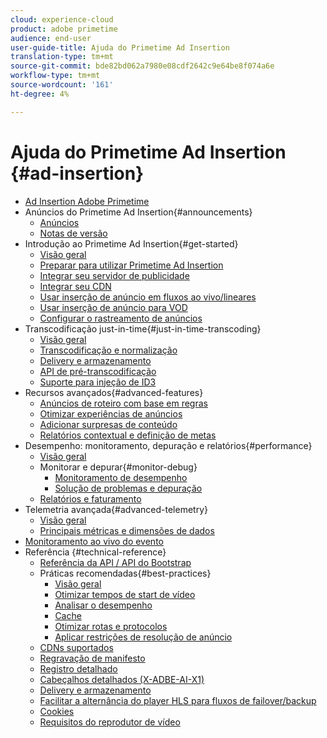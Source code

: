 ```yaml
---
cloud: experience-cloud
product: adobe primetime
audience: end-user
user-guide-title: Ajuda do Primetime Ad Insertion
translation-type: tm+mt
source-git-commit: bde82bd062a7980e08cdf2642c9e64be8f074a6e
workflow-type: tm+mt
source-wordcount: '161'
ht-degree: 4%

---
```



# Ajuda do Primetime Ad Insertion {#ad-insertion}

+ [Ad Insertion Adobe Primetime](home.md)
+ Anúncios do Primetime Ad Insertion{#announcements}
   + [Anúncios](announcements/overview.md)
   + [Notas de versão](/help/release-notes/ptai-21x-release-notes.md)
+ Introdução ao Primetime Ad Insertion{#get-started}
   + [Visão geral](getting-started/get-started-overview.md)
   + [Preparar para utilizar Primetime Ad Insertion](getting-started/setup-ptai.md)
   + [Integrar seu servidor de publicidade](getting-started/integrate-ad-server.md)
   + [Integrar seu CDN](getting-started/integrate-cdn.md)
   + [Usar inserção de anúncio em fluxos ao vivo/lineares](getting-started/ad-insertion-live-linear-stream.md)
   + [Usar inserção de anúncio para VOD](getting-started/ad-insertion-vod.md)
   + [Configurar o rastreamento de anúncios](getting-started/set-up-ad-tracking.md)
+ Transcodificação just-in-time{#just-in-time-transcoding}
   + [Visão geral](just-in-time-transcoding/jit-transcoding-overview.md)
   + [Transcodificação e normalização](just-in-time-transcoding/transcoding-and-normalization.md)
   + [Delivery e armazenamento](just-in-time-transcoding/delivery-and-storage.md)
   + [API de pré-transcodificação](just-in-time-transcoding/pre-transcoding-api.md)
   + [Suporte para injeção de ID3](just-in-time-transcoding/id3-injection-support.md)
+ Recursos avançados{#advanced-features}
   + [Anúncios de roteiro com base em regras](advanced-features/route-ads-based-on-rules.md)
   + [Otimizar experiências de anúncios](advanced-features/optimize-ad-experiences.md)
   + [Adicionar surpresas de conteúdo](advanced-features/add-content-bumpers.md)
   + [Relatórios contextual e definição de metas](advanced-features/contextual-reporting-and-targeting.md)
+ Desempenho: monitoramento, depuração e relatórios{#performance}
   + [Visão geral](performance-monitoring-debugging-reporting/performance-overview.md)
   + Monitorar e depurar{#monitor-debug}
      + [Monitoramento de desempenho](performance-monitoring-debugging-reporting/performance-monitoring.md)
      + [Solução de problemas e depuração](performance-monitoring-debugging-reporting/troubleshoot-and-debug.md)
   + [Relatórios e faturamento](performance-monitoring-debugging-reporting/reporting-and-billing.md)
+ Telemetria avançada{#advanced-telemetry}
   + [Visão geral](advanced-telemetry/advanced-telemetry-overview.md)
   + [Principais métricas e dimensões de dados](advanced-telemetry/key-metrics.md)
+ [Monitoramento ao vivo do evento](live-event-monitoring.md)
+ Referência {#technical-reference}
   + [Referência da API / API do Bootstrap](technical-reference/bootstrap-api.md)
   + Práticas recomendadas{#best-practices}
      + [Visão geral](best-practices/best-practices-overview.md)
      + [Otimizar tempos de start de vídeo](best-practices/optimize-video-startup-time.md)
      + [Analisar o desempenho](best-practices/analyze-performance.md)
      + [Cache](best-practices/caching.md)
      + [Otimizar rotas e protocolos](best-practices/optimize-routes-protocols.md)
      + [Aplicar restrições de resolução de anúncio](best-practices/apply-ad-resolution-constraints.md)
   + [CDNs suportados](technical-reference/supported-cdns.md)
   + [Regravação de manifesto](technical-reference/manifest-rewriting.md)
   + [Registro detalhado](performance-monitoring-debugging-reporting/verbose-logging.md)
   + [Cabeçalhos detalhados (X-ADBE-AI-X1)](performance-monitoring-debugging-reporting/debugging-headers.md)
   + [Delivery e armazenamento](/help/primetime-ad-insertion/just-in-time-transcoding/delivery-and-storage.md)
   + [Facilitar a alternância do player HLS para fluxos de failover/backup](technical-reference/hls-switching-to-failover.md)
   + [Cookies](technical-reference/cookies.md)
   + [Requisitos do reprodutor de vídeo](technical-reference/video-player-requirements.md)